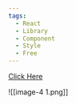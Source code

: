 ```yaml
---
tags:
  - React
  - Library
  - Component
  - Style
  - Free
---
```



[Click Here](https://lightswind.com/)

![[image-4 1.png]]